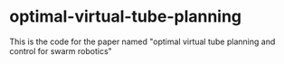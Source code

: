 # optimal-virtual-tube-planning
This is the code for the paper named "optimal virtual tube planning and control for swarm robotics"
